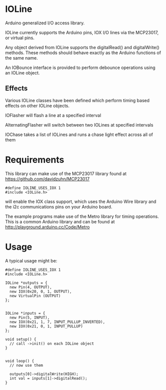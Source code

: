 IOLine
======

Arduino generalized I/O access library.  

IOLine currently supports the Arduino pins, IOX I/O lines via the MCP23017,
or virtual pins.

Any object derived from IOLine supports the digitalRead() and
digitalWrite() methods.  These methods should behave exactly as the Arduino
functions of the same name.

An IOBounce interface is provided to perform debounce operations using an
IOLine object.


Effects
-
Various IOLine classes have been defined which perform timing based effects
on other IOLine objects.

IOFlasher will flash a line at a specified interval

AlternatingFlasher will switch between two IOLines at specified intervals

IOChase takes a list of IOLines and runs a chase light effect across all
of them


Requirements
============

This library can make use of the MCP23017 library found at https://github.com/davidzuhn/MCP23017

    #define IOLINE_USES_IOX 1
    #include <IOLine.h>

will enable the IOX class support, which uses the Arduino Wire library and
the i2c communications pins on your Arduino board.

The example programs make use of the Metro library for timing operations.  This is a common
Arduino library and can be found at http://playground.arduino.cc/Code/Metro


Usage
=====

A typical usage might be:

    #define IOLINE_USES_IOX 1
    #include <IOLine.h>

    IOLine *outputs = {
      new Pin(4, OUTPUT),
      new IOX(0x20, 0, 1, OUTPUT),
      new VirtualPin (OUTPUT)
    };


    IOLine *inputs = {
      new Pin(5, INPUT),
      new IOX(0x21, 1, 7, INPUT_PULLUP_INVERTED),
      new IOX(0x21, 0, 1, INPUT_PULLUP)
    };

    void setup() {
      // call ->init() on each IOLine object
	}


	void loop() {
      // now use them

      outputs[0]->digitalWrite(HIGH);
      int val = inputs[1]->digitalRead();
    }

